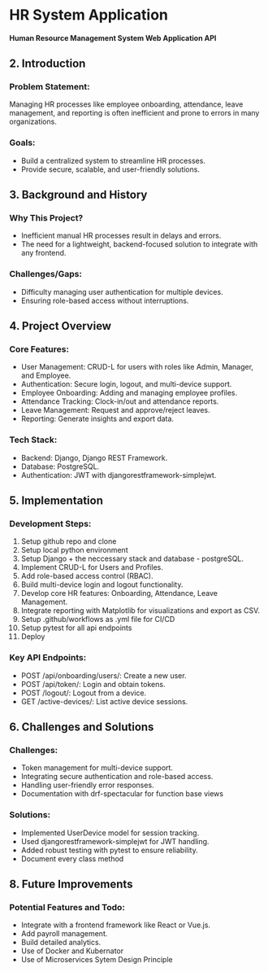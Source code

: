 # HR System Application

#### Human Resource Management System Web Application API

## 2. Introduction

### Problem Statement:
Managing HR processes like employee onboarding, attendance, leave management, and reporting is often inefficient and prone to errors in many organizations.

### Goals:
- Build a centralized system to streamline HR processes.
- Provide secure, scalable, and user-friendly solutions.

## 3. Background and History

### Why This Project?
- Inefficient manual HR processes result in delays and errors.
- The need for a lightweight, backend-focused solution to integrate with any frontend.

### Challenges/Gaps:
- Difficulty managing user authentication for multiple devices.
- Ensuring role-based access without interruptions.

## 4. Project Overview

### Core Features:
- User Management: CRUD-L for users with roles like Admin, Manager, and Employee.
- Authentication: Secure login, logout, and multi-device support.
- Employee Onboarding: Adding and managing employee profiles.
- Attendance Tracking: Clock-in/out and attendance reports.
- Leave Management: Request and approve/reject leaves.
- Reporting: Generate insights and export data.

### Tech Stack:
- Backend: Django, Django REST Framework.
- Database: PostgreSQL.
- Authentication: JWT with djangorestframework-simplejwt.

## 5. Implementation

### Development Steps:
1. Setup github repo and clone
2. Setup local python environment 
3. Setup Django + the neccessary stack and database - postgreSQL.
4. Implement CRUD-L for Users and Profiles.
5. Add role-based access control (RBAC).
6. Build multi-device login and logout functionality.
7. Develop core HR features: Onboarding, Attendance, Leave Management.
8. Integrate reporting with Matplotlib for visualizations and export as CSV.
9. Setup .github/workflows as .yml file for CI/CD
10. Setup pytest for all api endpoints
11. Deploy

### Key API Endpoints:
- POST /api/onboarding/users/: Create a new user.
- POST /api/token/: Login and obtain tokens.
- POST /logout/: Logout from a device.
- GET /active-devices/: List active device sessions.

## 6. Challenges and Solutions

### Challenges:
- Token management for multi-device support.
- Integrating secure authentication and role-based access.
- Handling user-friendly error responses.
- Documentation with drf-spectacular for function base views

### Solutions:
- Implemented UserDevice model for session tracking.
- Used djangorestframework-simplejwt for JWT handling.
- Added robust testing with pytest to ensure reliability.
- Document every class method

## 8. Future Improvements

### Potential Features and Todo:
- Integrate with a frontend framework like React or Vue.js.
- Add payroll management.
- Build detailed analytics.
- Use of Docker and Kubernator
- Use of Microservices Sytem Design Principle
